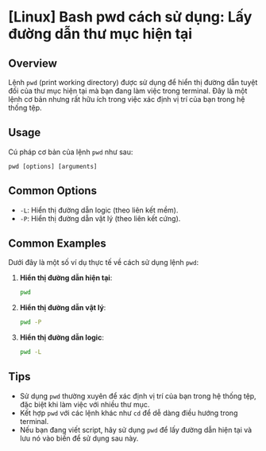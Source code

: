 # [Linux] Bash pwd cách sử dụng: Lấy đường dẫn thư mục hiện tại

## Overview
Lệnh `pwd` (print working directory) được sử dụng để hiển thị đường dẫn tuyệt đối của thư mục hiện tại mà bạn đang làm việc trong terminal. Đây là một lệnh cơ bản nhưng rất hữu ích trong việc xác định vị trí của bạn trong hệ thống tệp.

## Usage
Cú pháp cơ bản của lệnh `pwd` như sau:
```
pwd [options] [arguments]
```

## Common Options
- `-L`: Hiển thị đường dẫn logic (theo liên kết mềm).
- `-P`: Hiển thị đường dẫn vật lý (theo liên kết cứng).

## Common Examples
Dưới đây là một số ví dụ thực tế về cách sử dụng lệnh `pwd`:

1. **Hiển thị đường dẫn hiện tại**:
   ```bash
   pwd
   ```

2. **Hiển thị đường dẫn vật lý**:
   ```bash
   pwd -P
   ```

3. **Hiển thị đường dẫn logic**:
   ```bash
   pwd -L
   ```

## Tips
- Sử dụng `pwd` thường xuyên để xác định vị trí của bạn trong hệ thống tệp, đặc biệt khi làm việc với nhiều thư mục.
- Kết hợp `pwd` với các lệnh khác như `cd` để dễ dàng điều hướng trong terminal.
- Nếu bạn đang viết script, hãy sử dụng `pwd` để lấy đường dẫn hiện tại và lưu nó vào biến để sử dụng sau này.